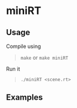 # miniRT
## Usage
Compile using

> `make` or `make miniRT`
> 
Run it

> `./miniRT <scene.rt>`
## Examples
